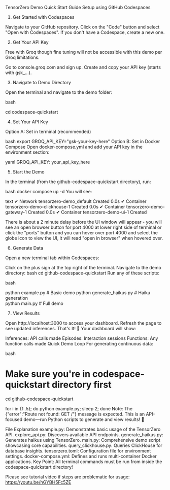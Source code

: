 TensorZero Demo Quick Start Guide
Setup using GitHub Codespaces

1. Get Started with Codespaces

Navigate to your GitHub repository.
Click on the "Code" button and select "Open with Codespaces".
If you don't have a Codespace, create a new one.

2. Get Your API Key

Free with Groq though fine tuning will not be accessible with this demo per Groq limitations.

Go to console.groq.com and sign up.
Create and copy your API key (starts with gsk_...).

3. Navigate to Demo Directory

Open the terminal and navigate to the demo folder:

bash

cd codespace-quickstart

4. Set Your API Key

Option A: Set in terminal (recommended)

bash
export GROQ_API_KEY="gsk-your-key-here"
Option B: Set in Docker Compose
Open docker-compose.yml and add your API key in the environment section:

yaml
GROQ_API_KEY: your_api_key_here

5. Start the Demo

In the terminal (from the github-codespace-quickstart directory), run:

bash
docker compose up -d
You will see:

text
✔ Network tensorzero-demo_default         Created                                                                                                                                                   0.0s 
✔ Container tensorzero-demo-clickhouse-1  Created                                                                                                                                                   0.0s 
✔ Container tensorzero-demo-gateway-1     Created                                                                                                                                                   0.0s 
✔ Container tensorzero-demo-ui-1          Created               

There is about a 2 minute delay before the UI window will appear - you will see an open browser button for port 4000 at lower right side of terminal or click the "ports" button and you can hover over port 4000 and select the globe icon to view the UI, it will read "open in browser" when hovered over.

6. Generate Data

Open a new terminal tab within Codespaces:

Click on the plus sign at the top right of the terminal.
Navigate to the demo directory:
bash
cd github-codespace-quickstart
Run any of these scripts:

bash

python example.py          # Basic demo
python generate_haikus.py  # Haiku generation  
python main.py             # Full demo

7. View Results

Open http://localhost:3000 to access your dashboard.
Refresh the page to see updated inferences.
That's It! 🎉
Your dashboard will show:

Inferences: API calls made
Episodes: Interaction sessions
Functions: Any function calls made
Quick Demo Loop
For generating continuous data:

bash
# Make sure you're in codespace-quickstart directory first

cd github-codespace-quickstart

for i in {1..5}; do python example.py; sleep 2; done
Note: The {"error":"Route not found: GET /"} message is expected. This is an API-focused demo—run Python scripts to generate and view results! 🐍

File Explanation
example.py: Demonstrates basic usage of the TensorZero API.
explore_api.py: Discovers available API endpoints.
generate_haikus.py: Generates haikus using TensorZero.
main.py: Comprehensive demo script showcasing core capabilities.
query_clickhouse.py: Queries ClickHouse for database insights.
tensorzero.toml: Configuration file for environment settings.
docker-compose.yml: Defines and runs multi-container Docker applications.
Key Point: All terminal commands must be run from inside the codespace-quickstart directory!


Please see tutorial video if steps are problematic for usage:
https://youtu.be/hGYBH5Fc5ZE